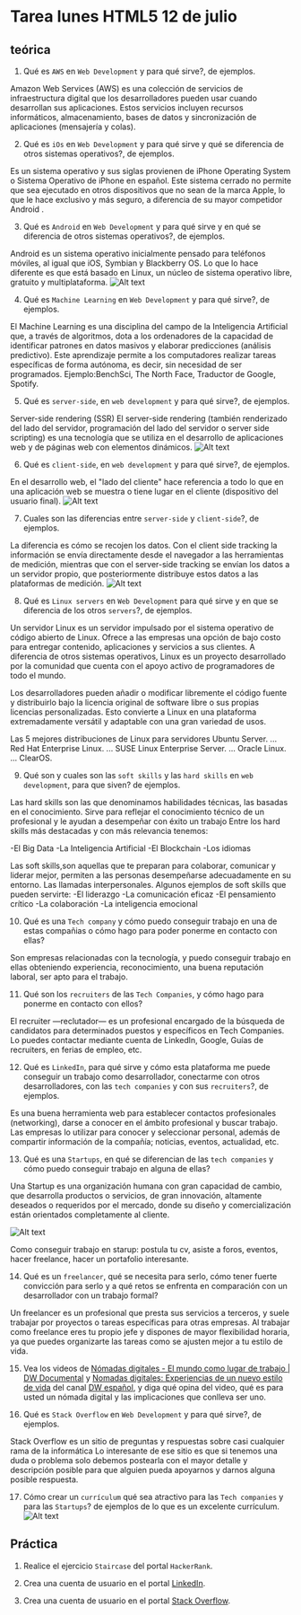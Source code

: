 # Tarea lunes HTML5 12 de julio

## teórica

1. Qué es `AWS` en `Web Development` y para qué sirve?, de ejemplos.

Amazon Web Services (AWS) es una colección de servicios de infraestructura digital que los desarrolladores pueden usar cuando desarrollan sus aplicaciones. Estos servicios incluyen recursos informáticos, almacenamiento, bases de datos y sincronización de aplicaciones (mensajería y colas).


2. Qué es `iOs` en `Web Development` y para qué sirve y qué se diferencia de otros sistemas 
operativos?, de ejemplos.

Es un sistema operativo y sus siglas provienen de iPhone Operating System o Sistema Operativo de iPhone en español. Este sistema cerrado no permite que sea ejecutado en otros dispositivos que no sean de la marca Apple, lo que le hace exclusivo y más seguro, a diferencia de su mayor competidor Android .


3. Qué es `Android` en `Web Development` y para qué sirve y en qué se diferencia de otros sistemas operativos?, de ejemplos.

Android es un sistema operativo inicialmente pensado para teléfonos móviles, al igual que iOS, Symbian y Blackberry OS. Lo que lo hace diferente es que está basado en Linux, un núcleo de sistema operativo libre, gratuito y multiplataforma.
![Alt text](image-3.png)


4. Qué es `Machine Learning` en `Web Development` y para qué sirve?, de ejemplos.

El Machine Learning es una disciplina del campo de la Inteligencia Artificial que, a través de algoritmos, dota a los ordenadores de la capacidad de identificar patrones en datos masivos y elaborar predicciones (análisis predictivo). Este aprendizaje permite a los computadores realizar tareas específicas de forma autónoma, es decir, sin necesidad de ser programados. Ejemplo:BenchSci, The North Face, Traductor de Google, Spotify.

5. Qué es `server-side`, en `web development` y para qué sirve?, de ejemplos.

Server-side rendering (SSR) El server-side rendering (también renderizado del lado del servidor, programación del lado del servidor o server side scripting) es una tecnología que se utiliza en el desarrollo de aplicaciones web y de páginas web con elementos dinámicos.
![Alt text](image-4.png)

6. Qué es `client-side`, en `web development` y para qué sirve?, de ejemplos.

En el desarrollo web, el "lado del cliente" hace referencia a todo lo que en una aplicación web se muestra o tiene lugar en el cliente (dispositivo del usuario final).
![Alt text](image-5.png)

7. Cuales son las diferencias entre `server-side` y `client-side`?, de ejemplos.

La diferencia es cómo se recojen los datos. Con el client side tracking la información se envía directamente desde el navegador a las herramientas de medición, mientras que con el server-side tracking se envían los datos a un servidor propio, que posteriormente distribuye estos datos a las plataformas de medición.
![Alt text](image-6.png)

8. Qué es `Linux servers` en `Web Development` para qué sirve y en que se diferencia de los otros `servers`?, de ejemplos.

Un servidor Linux es un servidor impulsado por el sistema operativo de código abierto de Linux. Ofrece a las empresas una opción de bajo costo para entregar contenido, aplicaciones y servicios a sus clientes. A diferencia de otros sistemas operativos, Linux es un proyecto desarrollado por la comunidad que cuenta con el apoyo activo de programadores de todo el mundo.

Los desarrolladores pueden añadir o modificar libremente el código fuente y distribuirlo bajo la licencia original de software libre o sus propias licencias personalizadas. Esto convierte a Linux en una plataforma extremadamente versátil y adaptable con una gran variedad de usos.

Las 5 mejores distribuciones de Linux para servidores
Ubuntu Server. ...
Red Hat Enterprise Linux. ...
SUSE Linux Enterprise Server. ...
Oracle Linux. ...
ClearOS.

9. Qué son y cuales son las `soft skills` y las `hard skills` en `web development`, para que siven? de ejemplos.

 Las hard skills son las que denominamos habilidades técnicas, las basadas en el conocimiento. Sirve para reflejar el conocimiento técnico de un profesional y le ayudan a desempeñar con éxito un trabajo
Entre los hard skills más destacadas y con más relevancia tenemos:

-El Big Data 
-La Inteligencia Artificial 
-El Blockchain
-Los idiomas

Las soft skills,son aquellas que te preparan para colaborar, comunicar y liderar mejor, permiten a las personas desempeñarse adecuadamente en su entorno. Las llamadas interpersonales.
Algunos ejemplos de soft skills que pueden servirte:
-El liderazgo 
-La comunicación eficaz
-El pensamiento crítico
-La colaboración 
-La inteligencia emocional 

10. Qué es una `Tech company` y cómo puedo conseguir trabajo en una de estas compañias o cómo hago para poder ponerme en contacto con ellas?

Son empresas relacionadas con la tecnología, y puedo conseguir trabajo en ellas obteniendo experiencia, reconocimiento, una buena reputación laboral, ser apto para el trabajo. 


11. Qué son los `recruiters` de las `Tech Companies`, y cómo hago para ponerme en contacto con ellos?

El recruiter —reclutador— es un profesional encargado de la búsqueda de candidatos para determinados puestos y específicos en Tech Companies. Lo puedes contactar mediante cuenta de Linkedln, Google, Guías de recruiters, en ferias de empleo, etc. 


12. Qué es `LinkedIn`, para qué sirve y cómo esta plataforma me puede conseguir un trabajo como desarrollador, conectarme con otros desarrolladores, con las `tech companies` y con sus `recruiters`?, de ejemplos.

Es una buena herramienta web para establecer contactos profesionales (networking), darse a conocer en el ámbito profesional y buscar trabajo. Las empresas lo utilizar para conocer y seleccionar personal, además de compartir información de la compañía; noticias, eventos, actualidad, etc.


13. Qué es una `Startups`, en qué se diferencian de las `tech companies` y cómo puedo conseguir trabajo en alguna de ellas?

Una Startup es una organización humana con gran capacidad de cambio, que desarrolla productos o servicios, de gran innovación, altamente deseados o requeridos por el mercado, donde su diseño y comercialización están orientados completamente al cliente. 

![Alt text](image-8.png)

Como conseguir trabajo en starup: postula tu cv, asiste a foros, eventos, hacer freelance, hacer un portafolio interesante. 


14. Qué es un `freelancer`, qué se necesita para serlo, cómo tener fuerte convicción para serlo y a qué retos se enfrenta en comparación con un desarrollador con un trabajo formal?

Un freelancer es un profesional que presta sus servicios a terceros, y suele trabajar por proyectos o tareas específicas para otras empresas. Al trabajar como freelance eres tu propio jefe y dispones de mayor flexibilidad horaria, ya que puedes organizarte las tareas como se ajusten mejor a tu estilo de vida.


15. Vea los videos de [Nómadas digitales - El mundo como lugar de trabajo | DW Documental](https://youtu.be/2ejy-1bD2_4) y [Nomadas digitales: Experiencias de un nuevo estilo de vida](https://youtu.be/7RlmKyXvms8) del canal [DW español](https://m.youtube.com/@dwespanol), y diga qué opina del video, qué es para usted un nómada digital y las implicaciones que conlleva ser uno.


16. Qué es `Stack Overflow` en `Web Development` y para qué sirve?, de ejemplos.

Stack Overflow es un sitio de preguntas y respuestas sobre casi cualquier rama de la informática Lo interesante de ese sitio es que si tenemos una duda o problema solo debemos postearla con el mayor detalle y descripción posible para que alguien pueda apoyarnos y darnos alguna posible respuesta.

17. Cómo crear un `currículum` qué sea atractivo para las `Tech companies` y para las `Startups`? de ejemplos de lo que es un excelente currículum.
![Alt text](image-9.png)

## Práctica

1. Realice el ejercicio `Staircase` del portal `HackerRank`.

2. Crea una cuenta de usuario en el portal [LinkedIn](https://www.linkedin.com/).

3. Crea una cuenta de usuario en el portal [Stack Overflow](https://stackoverflow.com/).